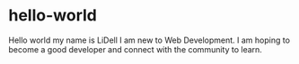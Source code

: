 # hello-world
Hello world my name is LiDell 
I am new to Web Development.
I am hoping to become a good developer and connect with the community to learn.
